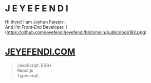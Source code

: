 # J E Y E F E N D I
Hi there! I am Jeyhun Farajov. 
<br>And I'm Front-End Developer.
! (https://github.com/jeyefendi/jeyefendi/blob/main/public/logo192.png)
# [JEYEFENDI.COM](https://jeyefendi.com)
> JavaScript:
>ES6+<br>
>React.js<br>
>Typescript<br>

# 

